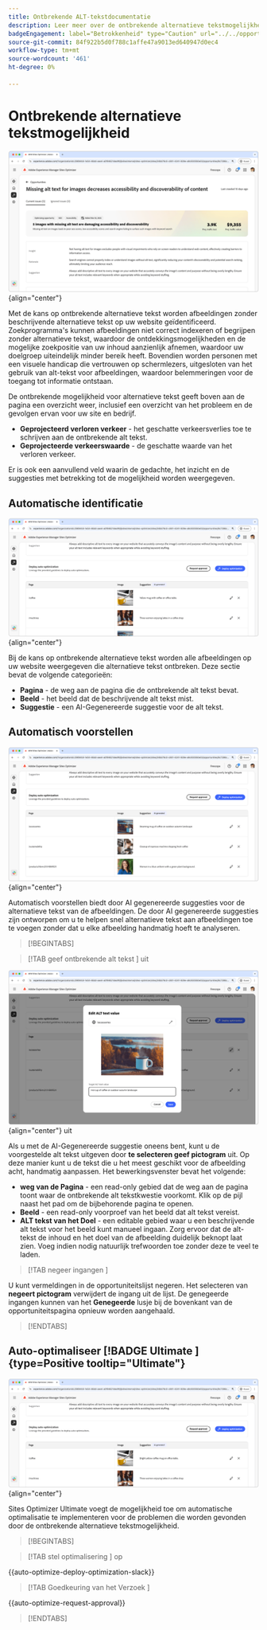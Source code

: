 ```yaml
---
title: Ontbrekende ALT-tekstdocumentatie
description: Leer meer over de ontbrekende alternatieve tekstmogelijkheid en hoe u deze kunt gebruiken om de betrokkenheid op uw website te verbeteren.
badgeEngagement: label="Betrokkenheid" type="Caution" url="../../opportunity-types/engagement.md" tooltip="Betrokkenheid"
source-git-commit: 84f922b5d0f788c1affe47a9013ed640947d0ec4
workflow-type: tm+mt
source-wordcount: '461'
ht-degree: 0%

---
```



# Ontbrekende alternatieve tekstmogelijkheid

![ Ontbrekende alt tekstkans ](./assets/missing-alt-text/hero.png){align="center"}

Met de kans op ontbrekende alternatieve tekst worden afbeeldingen zonder beschrijvende alternatieve tekst op uw website geïdentificeerd. Zoekprogramma&#39;s kunnen afbeeldingen niet correct indexeren of begrijpen zonder alternatieve tekst, waardoor de ontdekkingsmogelijkheden en de mogelijke zoekpositie van uw inhoud aanzienlijk afnemen, waardoor uw doelgroep uiteindelijk minder bereik heeft. Bovendien worden personen met een visuele handicap die vertrouwen op schermlezers, uitgesloten van het gebruik van alt-tekst voor afbeeldingen, waardoor belemmeringen voor de toegang tot informatie ontstaan.

De ontbrekende mogelijkheid voor alternatieve tekst geeft boven aan de pagina een overzicht weer, inclusief een overzicht van het probleem en de gevolgen ervan voor uw site en bedrijf.

* **Geprojecteerd verloren verkeer** - het geschatte verkeersverlies toe te schrijven aan de ontbrekende alt tekst.
* **Geprojecteerde verkeerswaarde** - de geschatte waarde van het verloren verkeer.

Er is ook een aanvullend veld waarin de gedachte, het inzicht en de suggesties met betrekking tot de mogelijkheid worden weergegeven.

## Automatische identificatie

![ auto-identificeert ontbrekende alt tekst ](./assets/missing-alt-text/auto-identify.png){align="center"}

Bij de kans op ontbrekende alternatieve tekst worden alle afbeeldingen op uw website weergegeven die alternatieve tekst ontbreken. Deze sectie bevat de volgende categorieën:

* **Pagina** - de weg aan de pagina die de ontbrekende alt tekst bevat.
* **Beeld** - het beeld dat de beschrijvende alt tekst mist.
* **Suggestie** - een AI-Gegenereerde suggestie voor de alt tekst.

## Automatisch voorstellen

![ auto-suggereert ontbrekende alt tekst ](./assets/missing-alt-text/auto-suggest.png){align="center"}

Automatisch voorstellen biedt door AI gegenereerde suggesties voor de alternatieve tekst van de afbeeldingen. De door AI gegenereerde suggesties zijn ontworpen om u te helpen snel alternatieve tekst aan afbeeldingen toe te voegen zonder dat u elke afbeelding handmatig hoeft te analyseren.

>[!BEGINTABS]

>[!TAB  geef ontbrekende alt tekst ] uit

![ geef ontbrekende alt tekst ](./assets/missing-alt-text/edit-alt-text-value.png){align="center"} uit

Als u met de AI-Gegenereerde suggestie oneens bent, kunt u de voorgestelde alt tekst uitgeven door **te selecteren geef pictogram** uit. Op deze manier kunt u de tekst die u het meest geschikt voor de afbeelding acht, handmatig aanpassen. Het bewerkingsvenster bevat het volgende:

* **weg van de Pagina** - een read-only gebied dat de weg aan de pagina toont waar de ontbrekende alt tekstkwestie voorkomt. Klik op de pijl naast het pad om de bijbehorende pagina te openen.
* **Beeld** - een read-only voorproef van het beeld dat alt tekst vereist.
* **ALT tekst van het Doel** - een editable gebied waar u een beschrijvende alt tekst voor het beeld kunt manueel ingaan. Zorg ervoor dat de alt-tekst de inhoud en het doel van de afbeelding duidelijk beknopt laat zien. Voeg indien nodig natuurlijk trefwoorden toe zonder deze te veel te laden.

>[!TAB  negeer ingangen ]

U kunt vermeldingen in de opportuniteitslijst negeren. Het selecteren van **negeert pictogram** verwijdert de ingang uit de lijst. De genegeerde ingangen kunnen van het **Genegeerde** lusje bij de bovenkant van de opportuniteitspagina opnieuw worden aangehaald.

>[!ENDTABS]

## Auto-optimaliseer [!BADGE  Ultimate ]{type=Positive tooltip="Ultimate"}


![ auto-optimaliseer ontbrekende alt tekst ](./assets/missing-alt-text/auto-optimize.png){align="center"}

Sites Optimizer Ultimate voegt de mogelijkheid toe om automatische optimalisatie te implementeren voor de problemen die worden gevonden door de ontbrekende alternatieve tekstmogelijkheid. <!--- TBD-need more in-depth and opportunity specific information here. What does the auto-optimization do?-->

>[!BEGINTABS]

>[!TAB  stel optimalisering ] op

{{auto-optimize-deploy-optimization-slack}}

>[!TAB  Goedkeuring van het Verzoek ]

{{auto-optimize-request-approval}}

>[!ENDTABS]
